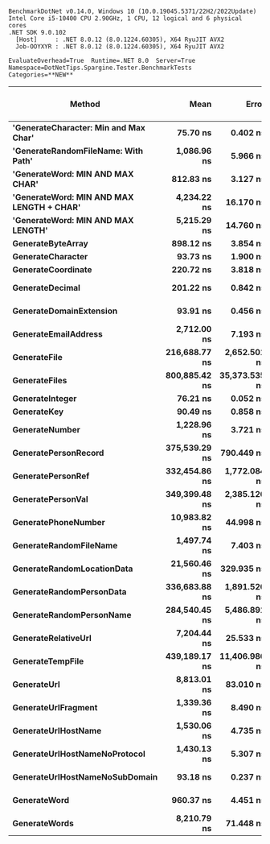 ```

BenchmarkDotNet v0.14.0, Windows 10 (10.0.19045.5371/22H2/2022Update)
Intel Core i5-10400 CPU 2.90GHz, 1 CPU, 12 logical and 6 physical cores
.NET SDK 9.0.102
  [Host]     : .NET 8.0.12 (8.0.1224.60305), X64 RyuJIT AVX2
  Job-OOYXYR : .NET 8.0.12 (8.0.1224.60305), X64 RyuJIT AVX2

EvaluateOverhead=True  Runtime=.NET 8.0  Server=True  
Namespace=DotNetTips.Spargine.Tester.BenchmarkTests  Categories=**NEW**  

```
| Method                                    | Mean          | Error         | StdDev         | StdErr        | Median        | Min           | Q1            | Q3            | Max             | Op/s         | CI99.9% Margin | Iterations | Kurtosis | MValue | Skewness | Rank | LogicalGroup | Baseline | Code Size | Completed Work Items | Lock Contentions | Exceptions | Gen0   | Allocated |
|------------------------------------------ |--------------:|--------------:|---------------:|--------------:|--------------:|--------------:|--------------:|--------------:|----------------:|-------------:|---------------:|-----------:|---------:|-------:|---------:|-----:|------------- |--------- |----------:|---------------------:|-----------------:|-----------:|-------:|----------:|
| **&#39;GenerateCharacter: Min and Max Char&#39;**     |      **75.70 ns** |      **0.402 ns** |       **0.314 ns** |      **0.091 ns** |      **75.68 ns** |      **75.32 ns** |      **75.48 ns** |      **75.76 ns** |        **76.37 ns** | **13,210,080.0** |       **5.955 ns** |      **12.00** |    **2.489** |  **2.000** |   **0.7865** |    **1** | *****            | **No**       |     **414 B** |                    **-** |                **-** |          **-** |      **-** |         **-** |
| **&#39;GenerateRandomFileName: With Path&#39;**       |   **1,086.96 ns** |      **5.966 ns** |       **5.581 ns** |      **1.441 ns** |   **1,086.63 ns** |   **1,080.22 ns** |   **1,082.00 ns** |   **1,090.47 ns** |     **1,098.39 ns** |    **919,993.0** |       **6.779 ns** |      **15.00** |    **1.973** |  **2.000** |   **0.4697** |    **8** | *****            | **No**       |   **3,062 B** |                    **-** |                **-** |          **-** | **0.0019** |     **296 B** |
| **&#39;GenerateWord: MIN AND MAX CHAR&#39;**          |     **812.83 ns** |      **3.127 ns** |       **2.441 ns** |      **0.705 ns** |     **812.03 ns** |     **809.58 ns** |     **810.96 ns** |     **814.28 ns** |       **816.99 ns** |  **1,230,266.7** |       **5.648 ns** |      **12.00** |    **1.698** |  **2.000** |   **0.4984** |    **5** | *****            | **No**       |   **1,063 B** |                    **-** |                **-** |          **-** |      **-** |      **48 B** |
| **&#39;GenerateWord: MIN AND MAX LENGTH + CHAR&#39;** |   **4,234.22 ns** |     **16.170 ns** |      **15.125 ns** |      **3.905 ns** |   **4,231.87 ns** |   **4,208.53 ns** |   **4,223.35 ns** |   **4,244.37 ns** |     **4,262.58 ns** |    **236,171.2** |       **5.547 ns** |      **15.00** |    **2.022** |  **2.000** |   **0.1713** |   **14** | *****            | **No**       |   **1,607 B** |                    **-** |                **-** |          **-** |      **-** |     **268 B** |
| **&#39;GenerateWord: MIN AND MAX LENGTH&#39;**        |   **5,215.29 ns** |     **14.760 ns** |      **13.084 ns** |      **3.497 ns** |   **5,212.80 ns** |   **5,193.64 ns** |   **5,208.02 ns** |   **5,219.95 ns** |     **5,241.91 ns** |    **191,744.1** |       **5.252 ns** |      **14.00** |    **2.276** |  **2.000** |   **0.3740** |   **15** | *****            | **No**       |   **1,981 B** |                    **-** |                **-** |          **-** |      **-** |     **269 B** |
| **GenerateByteArray**                         |     **898.12 ns** |      **3.854 ns** |       **3.009 ns** |      **0.869 ns** |     **897.50 ns** |     **894.85 ns** |     **895.88 ns** |     **899.55 ns** |       **902.70 ns** |  **1,113,439.6** |       **5.566 ns** |      **12.00** |    **1.594** |  **2.000** |   **0.5482** |    **6** | *****            | **No**       |     **813 B** |                    **-** |                **-** |          **-** | **0.0124** |    **1144 B** |
| **GenerateCharacter**                         |      **93.73 ns** |      **1.900 ns** |       **2.188 ns** |      **0.489 ns** |      **93.72 ns** |      **90.73 ns** |      **91.82 ns** |      **95.01 ns** |        **98.20 ns** | **10,668,451.8** |       **9.755 ns** |      **20.00** |    **1.993** |  **2.000** |   **0.3691** |    **2** | *****            | **No**       |     **417 B** |                    **-** |                **-** |          **-** |      **-** |         **-** |
| **GenerateCoordinate**                        |     **220.72 ns** |      **3.818 ns** |       **3.571 ns** |      **0.922 ns** |     **218.68 ns** |     **217.64 ns** |     **218.25 ns** |     **224.24 ns** |       **227.41 ns** |  **4,530,648.6** |       **7.039 ns** |      **15.00** |    **1.667** |  **2.000** |   **0.7290** |    **4** | *****            | **No**       |     **467 B** |                    **-** |                **-** |          **-** |      **-** |         **-** |
| **GenerateDecimal**                           |     **201.22 ns** |      **0.842 ns** |       **0.788 ns** |      **0.203 ns** |     **201.08 ns** |     **200.10 ns** |     **200.59 ns** |     **201.59 ns** |       **202.96 ns** |  **4,969,776.8** |       **7.398 ns** |      **15.00** |    **2.386** |  **2.000** |   **0.6006** |    **3** | *****            | **No**       |   **4,343 B** |                    **-** |                **-** |          **-** |      **-** |         **-** |
| **GenerateDomainExtension**                   |      **93.91 ns** |      **0.456 ns** |       **0.404 ns** |      **0.108 ns** |      **93.82 ns** |      **93.49 ns** |      **93.59 ns** |      **94.00 ns** |        **94.81 ns** | **10,648,704.9** |       **6.946 ns** |      **14.00** |    **2.505** |  **2.000** |   **0.8784** |    **2** | *****            | **No**       |   **2,346 B** |                    **-** |                **-** |          **-** |      **-** |         **-** |
| **GenerateEmailAddress**                      |   **2,712.00 ns** |      **7.193 ns** |       **6.377 ns** |      **1.704 ns** |   **2,712.54 ns** |   **2,699.03 ns** |   **2,707.60 ns** |   **2,715.49 ns** |     **2,722.34 ns** |    **368,731.6** |       **6.148 ns** |      **14.00** |    **2.162** |  **2.000** |  **-0.3468** |   **13** | *****            | **No**       |   **4,202 B** |                    **-** |                **-** |          **-** | **0.0038** |     **346 B** |
| **GenerateFile**                              | **216,688.77 ns** |  **2,652.501 ns** |   **2,351.373 ns** |    **628.431 ns** | **216,368.12 ns** | **212,903.33 ns** | **215,257.54 ns** | **217,781.96 ns** |   **221,133.63 ns** |      **4,614.9** |    **-307.215 ns** |      **14.00** |    **2.330** |  **2.000** |   **0.4759** |   **21** | *****            | **No**       |     **997 B** |                    **-** |                **-** |          **-** |      **-** |    **9672 B** |
| **GenerateFiles**                             | **800,885.42 ns** | **35,373.535 ns** | **103,744.462 ns** | **10,426.711 ns** | **776,622.75 ns** | **676,258.89 ns** | **708,337.94 ns** | **873,679.39 ns** | **1,045,248.24 ns** |      **1,248.6** |  **-5,163.855 ns** |      **99.00** |    **2.319** |  **3.722** |   **0.7323** |   **27** | *****            | **No**       |   **3,442 B** |                    **-** |                **-** |          **-** |      **-** |   **19841 B** |
| **GenerateInteger**                           |      **76.21 ns** |      **0.052 ns** |       **0.043 ns** |      **0.012 ns** |      **76.22 ns** |      **76.15 ns** |      **76.18 ns** |      **76.23 ns** |        **76.27 ns** | **13,121,743.2** |       **6.494 ns** |      **13.00** |    **1.612** |  **2.000** |   **0.0460** |    **1** | *****            | **No**       |     **403 B** |                    **-** |                **-** |          **-** |      **-** |         **-** |
| **GenerateKey**                               |      **90.49 ns** |      **0.858 ns** |       **0.803 ns** |      **0.207 ns** |      **90.48 ns** |      **89.31 ns** |      **90.03 ns** |      **90.94 ns** |        **92.11 ns** | **11,050,726.8** |       **7.396 ns** |      **15.00** |    **2.120** |  **2.000** |   **0.1855** |    **2** | *****            | **No**       |     **123 B** |                    **-** |                **-** |          **-** | **0.0010** |      **88 B** |
| **GenerateNumber**                            |   **1,228.96 ns** |      **3.721 ns** |       **3.107 ns** |      **0.862 ns** |   **1,227.89 ns** |   **1,226.23 ns** |   **1,226.68 ns** |   **1,230.15 ns** |     **1,237.35 ns** |    **813,698.1** |       **6.069 ns** |      **13.00** |    **4.337** |  **2.000** |   **1.4534** |    **9** | *****            | **No**       |   **1,690 B** |                    **-** |                **-** |          **-** |      **-** |      **48 B** |
| **GeneratePersonRecord**                      | **375,539.29 ns** |    **790.449 ns** |     **739.386 ns** |    **190.909 ns** | **375,432.18 ns** | **374,510.01 ns** | **374,950.78 ns** | **375,912.45 ns** |   **377,212.65 ns** |      **2,662.8** |     **-87.954 ns** |      **15.00** |    **2.427** |  **2.000** |   **0.6303** |   **25** | *****            | **No**       |  **26,836 B** |                    **-** |                **-** |          **-** |      **-** |    **4823 B** |
| **GeneratePersonRef**                         | **332,454.86 ns** |  **1,772.084 ns** |   **1,479.771 ns** |    **410.415 ns** | **332,417.33 ns** | **330,692.72 ns** | **331,232.62 ns** | **333,073.34 ns** |   **335,681.05 ns** |      **3,007.9** |    **-198.707 ns** |      **13.00** |    **2.306** |  **2.000** |   **0.6770** |   **23** | *****            | **No**       |  **22,838 B** |                    **-** |                **-** |          **-** |      **-** |    **4392 B** |
| **GeneratePersonVal**                         | **349,399.48 ns** |  **2,385.126 ns** |   **2,231.048 ns** |    **576.054 ns** | **348,882.40 ns** | **345,758.91 ns** | **348,200.54 ns** | **350,645.51 ns** |   **354,164.38 ns** |      **2,862.1** |    **-280.527 ns** |      **15.00** |    **2.491** |  **2.000** |   **0.5670** |   **24** | *****            | **No**       |  **24,856 B** |                    **-** |                **-** |          **-** |      **-** |    **4770 B** |
| **GeneratePhoneNumber**                       |  **10,983.82 ns** |     **44.998 ns** |      **42.091 ns** |     **10.868 ns** |  **10,978.66 ns** |  **10,937.26 ns** |  **10,948.10 ns** |  **11,005.73 ns** |    **11,080.47 ns** |     **91,043.0** |       **2.066 ns** |      **15.00** |    **2.451** |  **2.000** |   **0.6718** |   **19** | *****            | **No**       |   **5,830 B** |                    **-** |                **-** |          **-** | **0.0610** |    **5856 B** |
| **GenerateRandomFileName**                    |   **1,497.74 ns** |      **7.403 ns** |       **6.563 ns** |      **1.754 ns** |   **1,497.08 ns** |   **1,487.94 ns** |   **1,492.81 ns** |   **1,501.93 ns** |     **1,509.79 ns** |    **667,673.8** |       **6.123 ns** |      **14.00** |    **1.786** |  **2.000** |   **0.1544** |   **12** | *****            | **No**       |   **3,222 B** |                    **-** |                **-** |          **-** | **0.0038** |     **368 B** |
| **GenerateRandomLocationData**                |  **21,560.46 ns** |    **329.935 ns** |     **257.592 ns** |     **74.360 ns** |  **21,530.27 ns** |  **21,296.68 ns** |  **21,362.75 ns** |  **21,614.97 ns** |    **22,217.38 ns** |     **46,381.2** |     **-31.180 ns** |      **12.00** |    **3.823** |  **2.000** |   **1.1880** |   **20** | *****            | **No**       |   **6,009 B** |                    **-** |                **-** |          **-** |      **-** |     **406 B** |
| **GenerateRandomPersonData**                  | **336,683.88 ns** |  **1,891.520 ns** |   **1,579.505 ns** |    **438.076 ns** | **336,289.31 ns** | **334,585.60 ns** | **335,817.43 ns** | **337,236.18 ns** |   **340,307.42 ns** |      **2,970.1** |    **-212.538 ns** |      **13.00** |    **2.747** |  **2.000** |   **0.7847** |   **23** | *****            | **No**       |  **11,801 B** |                    **-** |                **-** |          **-** |      **-** |    **1149 B** |
| **GenerateRandomPersonName**                  | **284,540.45 ns** |  **5,486.891 ns** |   **6,318.712 ns** |  **1,412.907 ns** | **280,208.20 ns** | **277,297.71 ns** | **279,338.46 ns** | **290,581.64 ns** |   **294,716.75 ns** |      **3,514.4** |    **-696.454 ns** |      **20.00** |    **1.133** |  **3.636** |   **0.2437** |   **22** | *****            | **No**       |   **4,935 B** |                    **-** |                **-** |          **-** |      **-** |     **336 B** |
| **GenerateRelativeUrl**                       |   **7,204.44 ns** |     **25.533 ns** |      **23.884 ns** |      **6.167 ns** |   **7,202.20 ns** |   **7,174.97 ns** |   **7,182.82 ns** |   **7,218.71 ns** |     **7,249.38 ns** |    **138,803.4** |       **4.417 ns** |      **15.00** |    **1.653** |  **2.000** |   **0.3810** |   **16** | *****            | **No**       |   **1,257 B** |                    **-** |                **-** |          **-** | **0.0153** |    **1473 B** |
| **GenerateTempFile**                          | **439,189.17 ns** | **11,406.986 ns** |  **33,633.759 ns** |  **3,363.376 ns** | **420,433.23 ns** | **404,222.00 ns** | **415,820.94 ns** | **461,739.94 ns** |   **528,250.56 ns** |      **2,276.9** |  **-1,631.688 ns** |     **100.00** |    **3.014** |  **2.267** |   **1.1321** |   **26** | *****            | **No**       |     **943 B** |                    **-** |                **-** |          **-** |      **-** |    **4680 B** |
| **GenerateUrl**                               |   **8,813.01 ns** |     **83.010 ns** |      **77.648 ns** |     **20.049 ns** |   **8,774.69 ns** |   **8,718.28 ns** |   **8,754.52 ns** |   **8,859.50 ns** |     **8,941.79 ns** |    **113,468.6** |      **-2.524 ns** |      **15.00** |    **1.689** |  **2.000** |   **0.5266** |   **18** | *****            | **No**       |   **5,557 B** |                    **-** |                **-** |          **-** | **0.0153** |    **1955 B** |
| **GenerateUrlFragment**                       |   **1,339.36 ns** |      **8.490 ns** |       **7.941 ns** |      **2.050 ns** |   **1,336.86 ns** |   **1,328.43 ns** |   **1,334.27 ns** |   **1,344.32 ns** |     **1,353.55 ns** |    **746,625.7** |       **6.475 ns** |      **15.00** |    **1.865** |  **2.000** |   **0.4579** |   **10** | *****            | **No**       |   **1,841 B** |                    **-** |                **-** |          **-** |      **-** |     **152 B** |
| **GenerateUrlHostName**                       |   **1,530.06 ns** |      **4.735 ns** |       **4.429 ns** |      **1.144 ns** |   **1,529.70 ns** |   **1,523.69 ns** |   **1,527.11 ns** |   **1,533.30 ns** |     **1,537.72 ns** |    **653,571.1** |       **6.928 ns** |      **15.00** |    **1.770** |  **2.000** |   **0.2352** |   **12** | *****            | **No**       |   **4,254 B** |                    **-** |                **-** |          **-** | **0.0019** |     **255 B** |
| **GenerateUrlHostNameNoProtocol**             |   **1,430.13 ns** |      **5.307 ns** |       **4.964 ns** |      **1.282 ns** |   **1,428.42 ns** |   **1,423.41 ns** |   **1,427.29 ns** |   **1,434.25 ns** |     **1,438.12 ns** |    **699,237.8** |       **6.859 ns** |      **15.00** |    **1.601** |  **2.000** |   **0.2382** |   **11** | *****            | **No**       |   **4,030 B** |                    **-** |                **-** |          **-** |      **-** |     **170 B** |
| **GenerateUrlHostNameNoSubDomain**            |      **93.18 ns** |      **0.237 ns** |       **0.198 ns** |      **0.055 ns** |      **93.14 ns** |      **92.84 ns** |      **93.12 ns** |      **93.31 ns** |        **93.60 ns** | **10,731,697.7** |       **6.473 ns** |      **13.00** |    **2.647** |  **2.000** |   **0.1837** |    **2** | *****            | **No**       |   **2,346 B** |                    **-** |                **-** |          **-** |      **-** |         **-** |
| **GenerateWord**                              |     **960.37 ns** |      **4.451 ns** |       **4.163 ns** |      **1.075 ns** |     **959.55 ns** |     **952.29 ns** |     **958.00 ns** |     **962.51 ns** |       **968.72 ns** |  **1,041,264.0** |       **6.963 ns** |      **15.00** |    **2.639** |  **2.000** |   **0.3287** |    **7** | *****            | **No**       |   **1,089 B** |                    **-** |                **-** |          **-** |      **-** |      **48 B** |
| **GenerateWords**                             |   **8,210.79 ns** |     **71.448 ns** |      **66.832 ns** |     **17.256 ns** |   **8,184.44 ns** |   **8,130.80 ns** |   **8,166.31 ns** |   **8,280.91 ns** |     **8,326.05 ns** |    **121,791.0** |      **-1.128 ns** |      **15.00** |    **1.521** |  **2.000** |   **0.4112** |   **17** | *****            | **No**       |   **3,976 B** |                    **-** |                **-** |          **-** |      **-** |     **877 B** |
